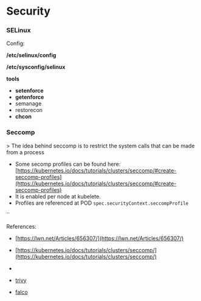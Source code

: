 # Security



### SELinux

Config:

**/etc/selinux/config**

**/etc/sysconfig/selinux**&#x20;

**tools**

* **setenforce**
* **getenforce**
* semanage
* restorecon
* **chcon**

### Seccomp

\> The idea behind seccomp is to restrict the system calls that can be made from a process

* Some secomp profiles can be found here:  [https://kubernetes.io/docs/tutorials/clusters/seccomp/#create-seccomp-profiles](https://kubernetes.io/docs/tutorials/clusters/seccomp/#create-seccomp-profiles)
* It is enabled per node at kubelete.&#x20;
* Profiles are referenced at POD `spec.securityContext.seccompProfile`

``

References:

* [https://lwn.net/Articles/656307/](https://lwn.net/Articles/656307/)
* [https://kubernetes.io/docs/tutorials/clusters/seccomp/](https://kubernetes.io/docs/tutorials/clusters/seccomp/)







*
* [trivy](https://github.com/aquasecurity/trivy)
* [falco](https://falco.org)&#x20;
